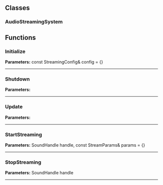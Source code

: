 
## Classes

### AudioStreamingSystem




## Functions

### Initialize



**Parameters:** const StreamingConfig& config = {}

---

### Shutdown



**Parameters:** 

---

### Update



**Parameters:** 

---

### StartStreaming



**Parameters:** SoundHandle handle, const StreamParams& params = {}

---

### StopStreaming



**Parameters:** SoundHandle handle

---
